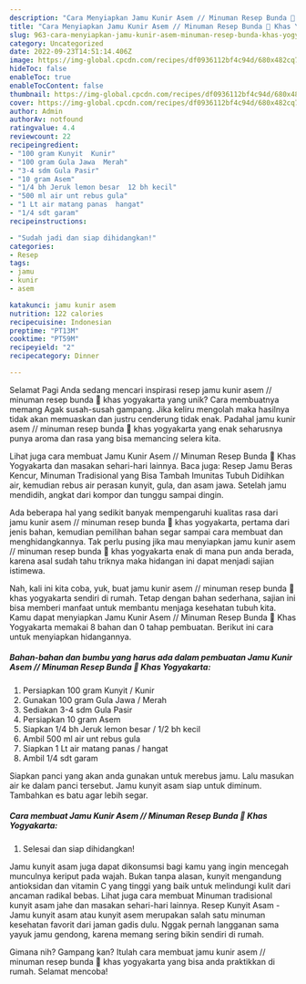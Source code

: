 ```yaml
---
description: "Cara Menyiapkan Jamu Kunir Asem // Minuman Resep Bunda 🍷 Khas Yogyakarta yang Enak, Enak"
title: "Cara Menyiapkan Jamu Kunir Asem // Minuman Resep Bunda 🍷 Khas Yogyakarta yang Enak, Enak"
slug: 963-cara-menyiapkan-jamu-kunir-asem-minuman-resep-bunda-khas-yogyakarta-yang-enak-enak
category: Uncategorized
date: 2022-09-23T14:51:14.406Z
image: https://img-global.cpcdn.com/recipes/df0936112bf4c94d/680x482cq70/jamu-kunir-asem-minuman-resep-bunda-khas-yogyakarta-foto-resep-utama.jpg
hideToc: false
enableToc: true
enableTocContent: false
thumbnail: https://img-global.cpcdn.com/recipes/df0936112bf4c94d/680x482cq70/jamu-kunir-asem-minuman-resep-bunda-khas-yogyakarta-foto-resep-utama.jpg
cover: https://img-global.cpcdn.com/recipes/df0936112bf4c94d/680x482cq70/jamu-kunir-asem-minuman-resep-bunda-khas-yogyakarta-foto-resep-utama.jpg
author: Admin
authorAv: notfound
ratingvalue: 4.4
reviewcount: 22
recipeingredient:
- "100 gram Kunyit  Kunir"
- "100 gram Gula Jawa  Merah"
- "3-4 sdm Gula Pasir"
- "10 gram Asem"
- "1/4 bh Jeruk lemon besar  12 bh kecil"
- "500 ml air unt rebus gula"
- "1 Lt air matang panas  hangat"
- "1/4 sdt garam"
recipeinstructions:

- "Sudah jadi dan siap dihidangkan!"
categories:
- Resep
tags:
- jamu
- kunir
- asem

katakunci: jamu kunir asem 
nutrition: 122 calories
recipecuisine: Indonesian
preptime: "PT13M"
cooktime: "PT59M"
recipeyield: "2"
recipecategory: Dinner

---
```



Selamat Pagi Anda sedang mencari inspirasi resep jamu kunir asem // minuman resep bunda 🍷 khas yogyakarta yang unik? Cara membuatnya memang Agak susah-susah gampang. Jika keliru mengolah maka hasilnya tidak akan memuaskan dan justru cenderung tidak enak. Padahal jamu kunir asem // minuman resep bunda 🍷 khas yogyakarta yang enak seharusnya punya aroma dan rasa yang bisa memancing selera kita.


Lihat juga cara membuat Jamu Kunir Asem // Minuman Resep Bunda 🍷 Khas Yogyakarta dan masakan sehari-hari lainnya. Baca juga: Resep Jamu Beras Kencur, Minuman Tradisional yang Bisa Tambah Imunitas Tubuh Didihkan air, kemudian rebus air perasan kunyit, gula, dan asam jawa. Setelah jamu mendidih, angkat dari kompor dan tunggu sampai dingin.

Ada beberapa hal yang sedikit banyak mempengaruhi kualitas rasa dari jamu kunir asem // minuman resep bunda 🍷 khas yogyakarta, pertama dari jenis bahan, kemudian pemilihan bahan segar sampai cara membuat dan menghidangkannya. Tak perlu pusing jika mau menyiapkan jamu kunir asem // minuman resep bunda 🍷 khas yogyakarta enak di mana pun anda berada, karena asal sudah tahu triknya maka hidangan ini dapat menjadi sajian istimewa.


Nah, kali ini kita coba, yuk, buat jamu kunir asem // minuman resep bunda 🍷 khas yogyakarta sendiri di rumah. Tetap dengan bahan sederhana, sajian ini bisa memberi manfaat untuk membantu menjaga kesehatan tubuh kita. Kamu dapat menyiapkan Jamu Kunir Asem // Minuman Resep Bunda 🍷 Khas Yogyakarta memakai 8 bahan dan 0 tahap pembuatan. Berikut ini cara untuk menyiapkan hidangannya.

<!--inarticleads1-->

##### Bahan-bahan dan bumbu yang harus ada dalam pembuatan Jamu Kunir Asem // Minuman Resep Bunda 🍷 Khas Yogyakarta:

1. Persiapkan 100 gram Kunyit / Kunir
1. Gunakan 100 gram Gula Jawa / Merah
1. Sediakan 3-4 sdm Gula Pasir
1. Persiapkan 10 gram Asem
1. Siapkan 1/4 bh Jeruk lemon besar / 1/2 bh kecil
1. Ambil 500 ml air unt rebus gula
1. Siapkan 1 Lt air matang panas / hangat
1. Ambil 1/4 sdt garam


Siapkan panci yang akan anda gunakan untuk merebus jamu. Lalu masukan air ke dalam panci tersebut. Jamu kunyit asam siap untuk diminum. Tambahkan es batu agar lebih segar. 

<!--inarticleads2-->

##### Cara membuat Jamu Kunir Asem // Minuman Resep Bunda 🍷 Khas Yogyakarta:


1. Selesai dan siap dihidangkan!

Jamu kunyit asam juga dapat dikonsumsi bagi kamu yang ingin mencegah munculnya keriput pada wajah. Bukan tanpa alasan, kunyit mengandung antioksidan dan vitamin C yang tinggi yang baik untuk melindungi kulit dari ancaman radikal bebas. Lihat juga cara membuat Minuman tradisional kunyit asam jahe dan masakan sehari-hari lainnya. Resep Kunyit Asam - Jamu kunyit asam atau kunyit asem merupakan salah satu minuman kesehatan favorit dari jaman gadis dulu. Nggak pernah langganan sama yayuk jamu gendong, karena memang sering bikin sendiri di rumah. 

Gimana nih? Gampang kan? Itulah cara membuat jamu kunir asem // minuman resep bunda 🍷 khas yogyakarta yang bisa anda praktikkan di rumah. Selamat mencoba!
